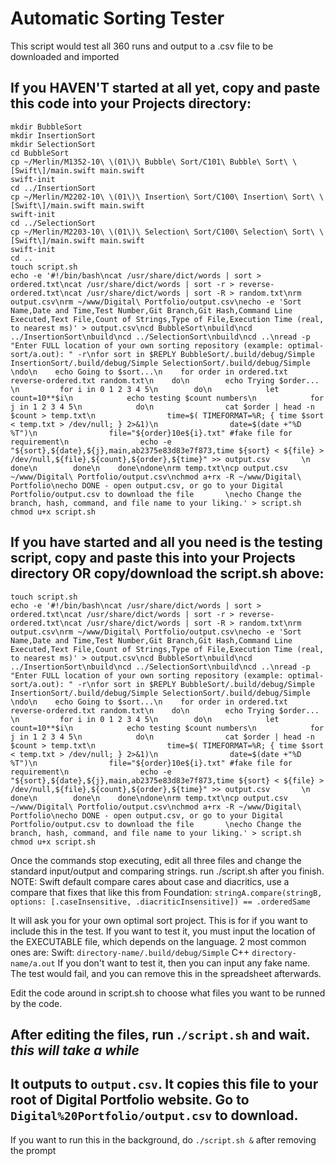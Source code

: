 # Automatic Sorting Tester
This script would test all 360 runs and output to a .csv file to be downloaded and imported

## If you HAVEN'T started at all yet, copy and paste this code into your Projects directory:
```
mkdir BubbleSort
mkdir InsertionSort
mkdir SelectionSort
cd BubbleSort
cp ~/Merlin/M1352-10\ \(01\)\ Bubble\ Sort/C101\ Bubble\ Sort\ \[Swift\]/main.swift main.swift
swift-init
cd ../InsertionSort
cp ~/Merlin/M2202-10\ \(01\)\ Insertion\ Sort/C100\ Insertion\ Sort\ \[Swift\]/main.swift main.swift
swift-init
cd ../SelectionSort
cp ~/Merlin/M2203-10\ \(01\)\ Selection\ Sort/C100\ Selection\ Sort\ \[Swift\]/main.swift main.swift
swift-init
cd ..
touch script.sh
echo -e '#!/bin/bash\ncat /usr/share/dict/words | sort > ordered.txt\ncat /usr/share/dict/words | sort -r > reverse-ordered.txt\ncat /usr/share/dict/words | sort -R > random.txt\nrm output.csv\nrm ~/www/Digital\ Portfolio/output.csv\necho -e 'Sort Name,Date and Time,Test Number,Git Branch,Git Hash,Command Line Executed,Text File,Count of Strings,Type of File,Execution Time (real, to nearest ms)' > output.csv\ncd BubbleSort\nbuild\ncd ../InsertionSort\nbuild\ncd ../SelectionSort\nbuild\ncd ..\nread -p "Enter FULL location of your own sorting repository (example: optimal-sort/a.out): " -r\nfor sort in $REPLY BubbleSort/.build/debug/Simple InsertionSort/.build/debug/Simple SelectionSort/.build/debug/Simple       \ndo\n    echo Going to $sort...\n    for order in ordered.txt reverse-ordered.txt random.txt\n    do\n        echo Trying $order... \n         for i in 0 1 2 3 4 5\n        do\n            let count=10**$i\n            echo testing $count numbers\n            for j in 1 2 3 4 5\n            do\n                cat $order | head -n $count > temp.txt\n                time=$( TIMEFORMAT=%R; { time $sort < temp.txt > /dev/null; } 2>&1)\n                date=$(date +"%D %T")\n                file="${order}10e${i}.txt" #fake file for requirement\n                echo -e "${sort},${date},${j},main,ab2375e83d83e7f873,time ${sort} < ${file} > /dev/null,${file},${count},${order},${time}" >> output.csv       \n            done\n        done\n    done\ndone\nrm temp.txt\ncp output.csv ~/www/Digital\ Portfolio/output.csv\nchmod a+rx -R ~/www/Digital\ Portfolio\necho DONE - open output.csv, or go to your Digital Portfolio/output.csv to download the file       \necho Change the branch, hash, command, and file name to your liking.' > script.sh
chmod u+x script.sh
```

## If you have started and all you need is the testing script, copy and paste this into your Projects directory OR copy/download the script.sh above:
```
touch script.sh
echo -e '#!/bin/bash\ncat /usr/share/dict/words | sort > ordered.txt\ncat /usr/share/dict/words | sort -r > reverse-ordered.txt\ncat /usr/share/dict/words | sort -R > random.txt\nrm output.csv\nrm ~/www/Digital\ Portfolio/output.csv\necho -e 'Sort Name,Date and Time,Test Number,Git Branch,Git Hash,Command Line Executed,Text File,Count of Strings,Type of File,Execution Time (real, to nearest ms)' > output.csv\ncd BubbleSort\nbuild\ncd ../InsertionSort\nbuild\ncd ../SelectionSort\nbuild\ncd ..\nread -p "Enter FULL location of your own sorting repository (example: optimal-sort/a.out): " -r\nfor sort in $REPLY BubbleSort/.build/debug/Simple InsertionSort/.build/debug/Simple SelectionSort/.build/debug/Simple       \ndo\n    echo Going to $sort...\n    for order in ordered.txt reverse-ordered.txt random.txt\n    do\n        echo Trying $order... \n         for i in 0 1 2 3 4 5\n        do\n            let count=10**$i\n            echo testing $count numbers\n            for j in 1 2 3 4 5\n            do\n                cat $order | head -n $count > temp.txt\n                time=$( TIMEFORMAT=%R; { time $sort < temp.txt > /dev/null; } 2>&1)\n                date=$(date +"%D %T")\n                file="${order}10e${i}.txt" #fake file for requirement\n                echo -e "${sort},${date},${j},main,ab2375e83d83e7f873,time ${sort} < ${file} > /dev/null,${file},${count},${order},${time}" >> output.csv       \n            done\n        done\n    done\ndone\nrm temp.txt\ncp output.csv ~/www/Digital\ Portfolio/output.csv\nchmod a+rx -R ~/www/Digital\ Portfolio\necho DONE - open output.csv, or go to your Digital Portfolio/output.csv to download the file       \necho Change the branch, hash, command, and file name to your liking.' > script.sh
chmod u+x script.sh
```
Once the commands stop executing, edit all three files and change the standard input/output and comparing strings. run ./script.sh after you finish.
NOTE: Swift default compare cares about case and diacritics, use a compare that fixes that like this from Foundation:
`stringA.compare(stringB, options: [.caseInsensitive, .diacriticInsensitive]) == .orderedSame`

It will ask you for your own optimal sort project. This is for if you want to include this in the test. 
If you want to test it, you must input the location of the EXECUTABLE file, which depends on the language. 2 most common ones are:
Swift: `directory-name/.build/debug/Simple`
C++ `directory-name/a.out`
If you don't want to test it, then you can input any fake name. The test would fail, and you can remove this in the spreadsheet afterwards.

Edit the code around in script.sh to choose what files you want to be runned by the code.

## After editing the files, run .`/script.sh` and wait. *this will take a while*

## It outputs to `output.csv`. It copies this file to your root of Digital Portfolio website. Go to `Digital%20Portfolio/output.csv` to download.

If you want to run this in the background, do
`./script.sh &`
after removing the prompt
